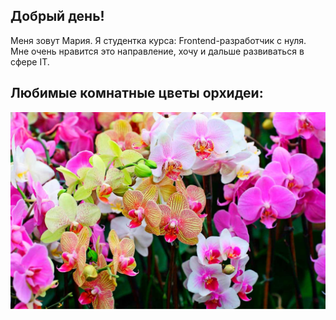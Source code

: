 ## Добрый день!
Меня зовут Мария. Я студентка курса: Frontend-разработчик с нуля. Мне очень нравится это направление, хочу и дальше развиваться в сфере IT.

## Любимые комнатные цветы орхидеи:
![фото орхидеи](/images/ris1.jpg)
